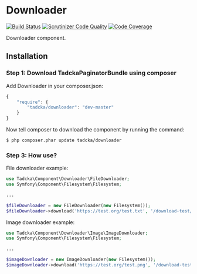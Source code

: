 Downloader
==========

[![Build Status](https://scrutinizer-ci.com/g/tadcka/Downloader/badges/build.png?b=master)](https://scrutinizer-ci.com/g/tadcka/Downloader/build-status/master)
[![Scrutinizer Code Quality](https://scrutinizer-ci.com/g/tadcka/Downloader/badges/quality-score.png?b=master)](https://scrutinizer-ci.com/g/tadcka/Downloader/?branch=master)
[![Code Coverage](https://scrutinizer-ci.com/g/tadcka/Downloader/badges/coverage.png?b=master)](https://scrutinizer-ci.com/g/tadcka/Downloader/?branch=master)

Downloader component.

## Installation

### Step 1: Download TadckaPaginatorBundle using composer

Add Downloader in your composer.json:

```js
{
    "require": {
        "tadcka/downloader": "dev-master"
    }
}
```

Now tell composer to download the component by running the command:

``` bash
$ php composer.phar update tadcka/downloader
```

### Step 3: How use?

File downloader example:

``` php
use Tadcka\Component\Downloader\FileDownloader;
use Symfony\Component\Filesystem\Filesystem;

...

$fileDownloader = new FileDownloader(new Filesystem());
$fileDownloader->download('https://test.org/test.txt', '/download-test/');
```

Image downloader example:

``` php
use Tadcka\Component\Downloader\Image\ImageDownloader;
use Symfony\Component\Filesystem\Filesystem;

...

$imageDownloader = new ImageDownloader(new Filesystem());
$imageDownloader->download('https://test.org/test.png', '/download-test/');
```
